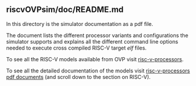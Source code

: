 riscvOVPsim/doc/README.md
---
In this directory is the simulator documentation as a pdf file.

The document lists the different processor variants and configurations the simulator supports and explains all the different command line options needed to execute cross compiled RISC-V target _elf_ files.

To see all the RISC-V models available from OVP visit [risc-v-processors](http://www.ovpworld.org/library/wikka.php?wakka=RiscVprocessors).

To see all the detailed documentation of the models visit [risc-v-processors pdf documents](http://www.ovpworld.org/procmodeldocs) (and scroll down to the section on RISC-V).
